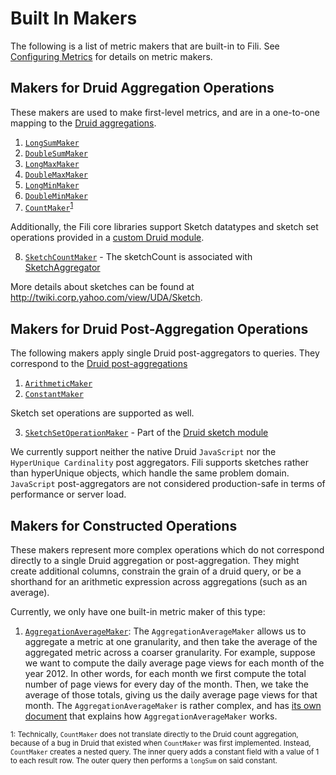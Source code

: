 Built In Makers
===============

The following is a list of metric makers that are built-in to Fili. See [Configuring Metrics][configuring metrics] for 
details on metric makers.

Makers for Druid Aggregation Operations
---------------------------------------

These makers are used to make first-level metrics, and are in a one-to-one mapping to the 
[Druid aggregations][druid aggregations].


1. [`LongSumMaker`][longSumMaker]
2. [`DoubleSumMaker`][DoubleSumMaker]
3. [`LongMaxMaker`][longMaxMaker]
4. [`DoubleMaxMaker`][doubleMaxMaker]
5. [`LongMinMaker`][longMinMaker]
6. [`DoubleMinMaker`][doubleMinMaker]
7. [`CountMaker`][countMaker]<sup>[1](#countCaveat)</sup>

Additionally, the Fili core libraries support Sketch datatypes and sketch set operations provided in a 
[custom Druid module][sketch module].
  
8. [`SketchCountMaker`][sketchCountMaker] - The sketchCount is associated with [SketchAggregator][sketch aggregator]

More details about sketches can be found at http://twiki.corp.yahoo.com/view/UDA/Sketch.


Makers for Druid Post-Aggregation Operations
--------------------------------------------

The following makers apply single Druid post-aggregators to queries. They correspond to the 
[Druid post-aggregations][druid post-aggregations]

1. [`ArithmeticMaker`][arithmeticMaker]
2. [`ConstantMaker`][constantMaker]

Sketch set operations are supported as well.

3. [`SketchSetOperationMaker`][sketchSetOperationMaker] - Part of the [Druid sketch module][druid sketch module]

We currently support neither the native Druid `JavaScript` nor the `HyperUnique Cardinality` post aggregators. Fili 
supports sketches rather than hyperUnique objects, which handle the same problem domain. `JavaScript` post-aggregators 
are not considered production-safe in terms of performance or server load.


Makers for Constructed Operations
---------------------------------

These makers represent more complex operations which do not correspond directly to a single Druid aggregation or 
post-aggregation. They might create additional columns, constrain the grain of a druid query, or be a shorthand
for an arithmetic expression across aggregations (such as an average).

Currently, we only have one built-in metric maker of this type:

1. [`AggregationAverageMaker`][aggregationAverageMaker]:
    The `AggregationAverageMaker` allows us to aggregate a metric at one granularity, and then take the average of the 
    aggregated metric across a coarser granularity. For example, suppose we want to compute the daily average page views 
    for each month of the year 2012. In other words, for each month we first compute the total number of page views for 
    every day of the month. Then, we take the average of those totals, giving us the daily average page views for that 
    month. The `AggregationAverageMaker` is rather complex, and has [its own document][aggregationAverageMaker-docs] 
    that explains how `AggregationAverageMaker` works.
  
   
<sub><a name="countCaveat">1</a>: Technically, `CountMaker` does not translate directly to the Druid count aggregation, 
because of a bug in Druid that existed when `CountMaker` was first implemented. Instead, `CountMaker` creates a nested 
query. The inner query adds a constant field with a value of 1 to each result row. The outer query then performs a 
`longSum` on said constant.</sub>


[aggregationAverageMaker]: ../src/main/java/com/yahoo/bard/webservice/data/config/metric/makers/AggregationAverageMaker.java
[aggregationAverageMaker-docs]: https://jira.corp.yahoo.com/browse/ADBARD-762
[arithmeticMaker]: ../src/main/java/com/yahoo/bard/webservice/data/config/metric/makers/ArithmeticMaker.java

[configuring metrics]: configuring-metrics.md
[constantMaker]: ../src/main/java/com/yahoo/bard/webservice/data/config/metric/makers/ConstantMaker.java
[countMaker]: ../src/main/java/com/yahoo/bard/webservice/data/config/metric/makers/CountMaker.java

[doubleMaxMaker]: ../src/main/java/com/yahoo/bard/webservice/data/config/metric/makers/DoubleMaxMaker.java
[doubleMinMaker]: ../src/main/java/com/yahoo/bard/webservice/data/config/metric/makers/DoubleMinMaker.java
[doubleSumMaker]: ../src/main/java/com/yahoo/bard/webservice/data/config/metric/makers/DoubleSumMaker.java
[druid aggregations]: http://druid.io/docs/0.8.1/querying/aggregations.html
[druid post-aggregations]: http://druid.io/docs/0.8.1/querying/post-aggregations.html
[druid sketch module]: https://git.corp.yahoo.com/Digits/Stonehenge/tree/master/druid-sketches

[longMaxMaker]: ../src/main/java/com/yahoo/bard/webservice/data/config/metric/makers/LongMaxMaker.java
[longMinMaker]: ../src/main/java/com/yahoo/bard/webservice/data/config/metric/makers/LongMinMaker.java
[longSumMaker]: ../src/main/java/com/yahoo/bard/webservice/data/config/metric/makers/LongSumMaker.java

[sketch aggregator]: https://git.corp.yahoo.com/greyhawk/druid-sketch
[sketchCountMaker]: ../src/main/java/com/yahoo/bard/webservice/data/config/metric/makers/SketchCountMaker.java
[sketchSetOperationMaker]: ../src/main/java/com/yahoo/bard/webservice/data/config/metric/makers/SketchSetOperationMaker.java
[sketch module]: https://git.corp.yahoo.com/Digits/Stonehenge/tree/master/druid-sketches



